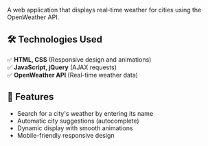 A web application that displays real-time weather for cities using the OpenWeather API.  
## 🛠️ Technologies Used  
✅ **HTML, CSS** (Responsive design and animations)  
✅ **JavaScript, jQuery** (AJAX requests)  
✅ **OpenWeather API** (Real-time weather data)  

## 📌 Features  
- Search for a city's weather by entering its name  
- Automatic city suggestions (autocomplete)  
- Dynamic display with smooth animations  
- Mobile-friendly responsive design  

